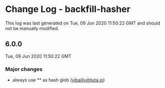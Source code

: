 # Change Log - backfill-hasher

This log was last generated on Tue, 09 Jun 2020 11:50:22 GMT and should not be manually modified.

<!-- Start content -->

## 6.0.0

Tue, 09 Jun 2020 11:50:22 GMT

### Major changes

- always use ** as hash glob (vibailly@tuta.io)
